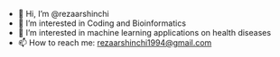 - 👋 Hi, I’m @rezaarshinchi
- 👀 I’m interested in Coding and Bioinformatics
- 🌱 I’m interested in machine learning applications on health diseases
- 📫 How to reach me: rezaarshinchi1994@gmail.com


<!---
rezaarshinchi/rezaarshinchi is a ✨ special ✨ repository because its `README.md` (this file) appears on your GitHub profile.
You can click the Preview link to take a look at your changes.
--->
